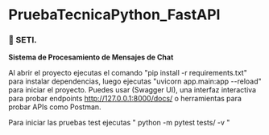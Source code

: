 # PruebaTecnicaPython_FastAPI

### 📌 SETI.
**Sistema de Procesamiento de Mensajes de Chat**


Al abrir el proyecto ejecutas el comando "pip install -r requirements.txt" para instalar dependencias, luego ejecutas  "uvicorn app.main:app --reload" para iniciar el proyecto.
Puedes usar (Swagger UI), una interfaz interactiva para probar endpoints http://127.0.0.1:8000/docs/ o herramientas para probar APIs como Postman.

Para iniciar las pruebas test ejecutas " python -m pytest tests/ -v "

